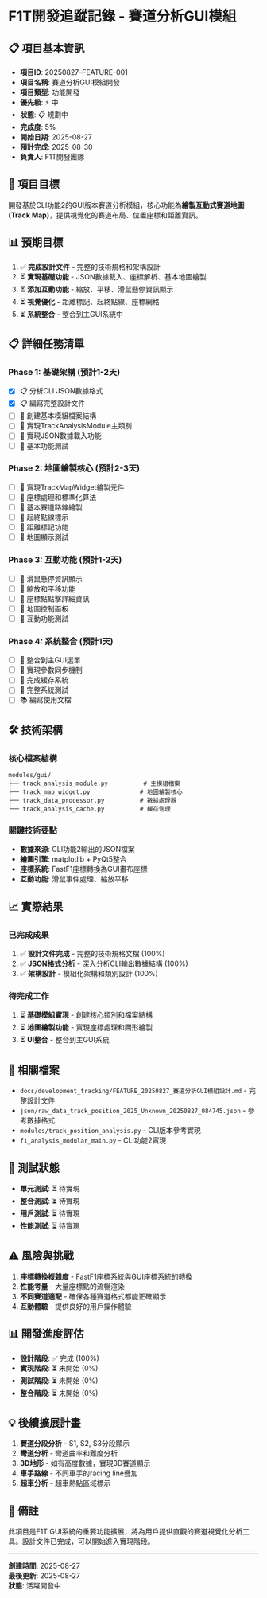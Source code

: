 # F1T開發追蹤記錄 - 賽道分析GUI模組

## 📋 項目基本資訊
- **項目ID**: 20250827-FEATURE-001
- **項目名稱**: 賽道分析GUI模組開發
- **項目類型**: 功能開發
- **優先級**: ⚡ 中
- **狀態**: 📋 規劃中
- **完成度**: 5%
- **開始日期**: 2025-08-27
- **預計完成**: 2025-08-30
- **負責人**: F1T開發團隊

## 🎯 項目目標
開發基於CLI功能2的GUI版本賽道分析模組，核心功能為**繪製互動式賽道地圖 (Track Map)**，提供視覺化的賽道布局、位置座標和距離資訊。

## 📊 預期目標
1. ✅ **完成設計文件** - 完整的技術規格和架構設計
2. ⏳ **實現基礎功能** - JSON數據載入、座標解析、基本地圖繪製
3. ⏳ **添加互動功能** - 縮放、平移、滑鼠懸停資訊顯示
4. ⏳ **視覺優化** - 距離標記、起終點線、座標網格
5. ⏳ **系統整合** - 整合到主GUI系統中

## 📋 詳細任務清單

### Phase 1: 基礎架構 (預計1-2天)
- [x] 📋 分析CLI JSON數據格式
- [x] 📋 編寫完整設計文件
- [ ] 🔨 創建基本模組檔案結構
- [ ] 🔨 實現TrackAnalysisModule主類別
- [ ] 🔨 實現JSON數據載入功能
- [ ] 🧪 基本功能測試

### Phase 2: 地圖繪製核心 (預計2-3天)
- [ ] 🔨 實現TrackMapWidget繪製元件
- [ ] 🔨 座標處理和標準化算法
- [ ] 🔨 基本賽道路線繪製
- [ ] 🔨 起終點線標示
- [ ] 🔨 距離標記功能
- [ ] 🧪 地圖顯示測試

### Phase 3: 互動功能 (預計1-2天)
- [ ] 🔨 滑鼠懸停資訊顯示
- [ ] 🔨 縮放和平移功能
- [ ] 🔨 座標點點擊詳細資訊
- [ ] 🔨 地圖控制面板
- [ ] 🧪 互動功能測試

### Phase 4: 系統整合 (預計1天)
- [ ] 🔗 整合到主GUI選單
- [ ] 🔗 實現參數同步機制
- [ ] 🔗 完成緩存系統
- [ ] 🧪 完整系統測試
- [ ] 📚 編寫使用文檔

## 🛠️ 技術架構

### 核心檔案結構
```
modules/gui/
├── track_analysis_module.py          # 主模組檔案
├── track_map_widget.py              # 地圖繪製核心
├── track_data_processor.py          # 數據處理器
└── track_analysis_cache.py          # 緩存管理
```

### 關鍵技術要點
- **數據來源**: CLI功能2輸出的JSON檔案
- **繪圖引擎**: matplotlib + PyQt5整合
- **座標系統**: FastF1座標轉換為GUI畫布座標
- **互動功能**: 滑鼠事件處理、縮放平移

## 📈 實際結果

### 已完成成果
1. ✅ **設計文件完成** - 完整的技術規格文檔 (100%)
2. ✅ **JSON格式分析** - 深入分析CLI輸出數據結構 (100%)
3. ✅ **架構設計** - 模組化架構和類別設計 (100%)

### 待完成工作
1. ⏳ **基礎模組實現** - 創建核心類別和檔案結構
2. ⏳ **地圖繪製功能** - 實現座標處理和圖形繪製
3. ⏳ **UI整合** - 整合到主GUI系統

## 🔗 相關檔案
- `docs/development_tracking/FEATURE_20250827_賽道分析GUI模組設計.md` - 完整設計文件
- `json/raw_data_track_position_2025_Unknown_20250827_084745.json` - 參考數據格式
- `modules/track_position_analysis.py` - CLI版本參考實現
- `f1_analysis_modular_main.py` - CLI功能2實現

## 🧪 測試狀態
- **單元測試**: ⏳ 待實現
- **整合測試**: ⏳ 待實現  
- **用戶測試**: ⏳ 待實現
- **性能測試**: ⏳ 待實現

## ⚠️ 風險與挑戰
1. **座標轉換複雜度** - FastF1座標系統與GUI座標系統的轉換
2. **性能考量** - 大量座標點的流暢渲染
3. **不同賽道適配** - 確保各種賽道格式都能正確顯示
4. **互動體驗** - 提供良好的用戶操作體驗

## 📊 開發進度評估
- **設計階段**: ✅ 完成 (100%)
- **實現階段**: ⏳ 未開始 (0%)
- **測試階段**: ⏳ 未開始 (0%)
- **整合階段**: ⏳ 未開始 (0%)

## 💡 後續擴展計畫
1. **賽道分段分析** - S1, S2, S3分段顯示
2. **彎道分析** - 彎道曲率和難度分析
3. **3D地形** - 如有高度數據，實現3D賽道顯示
4. **車手路線** - 不同車手的racing line疊加
5. **超車分析** - 超車熱點區域標示

## 📝 備註
此項目是F1T GUI系統的重要功能擴展，將為用戶提供直觀的賽道視覺化分析工具。設計文件已完成，可以開始進入實現階段。

---
**創建時間**: 2025-08-27  
**最後更新**: 2025-08-27  
**狀態**: 活躍開發中
